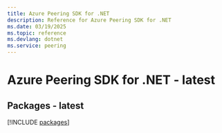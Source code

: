 ```yaml
---
title: Azure Peering SDK for .NET
description: Reference for Azure Peering SDK for .NET
ms.date: 03/19/2025
ms.topic: reference
ms.devlang: dotnet
ms.service: peering
---
```

# Azure Peering SDK for .NET - latest
## Packages - latest
[!INCLUDE [packages](peering-index.md)]